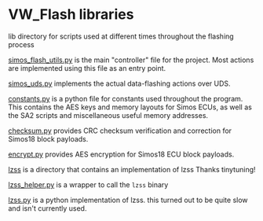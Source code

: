 # VW_Flash libraries
lib directory for scripts used at different times throughout the flashing process

[simos_flash_utils.py](simos_flash_utils.py) is the main "controller" file for the project. Most actions are implemented using this file as an entry point.

[simos_uds.py](simos_uds.py) implements the actual data-flashing actions over UDS.

[constants.py](constants.py) is a python file for constants used throughout the program. This contains the AES keys and memory layouts for Simos ECUs, as well as the SA2 scripts and miscellaneous useful memory addresses.

[checksum.py](checksum.py) provides CRC checksum verification and correction for Simos18 block payloads.

[encrypt.py](encrypt.py) provides AES encryption for Simos18 ECU block payloads.

[lzss](lzss) is a directory that contains an implementation of lzss Thanks tinytuning!

[lzss_helper.py](lszz_helper.py) is a wrapper to call the `lzss` binary

[lzss.py](lzss.py) is a python implementation of lzss. this turned out to be quite slow and isn't currently used.